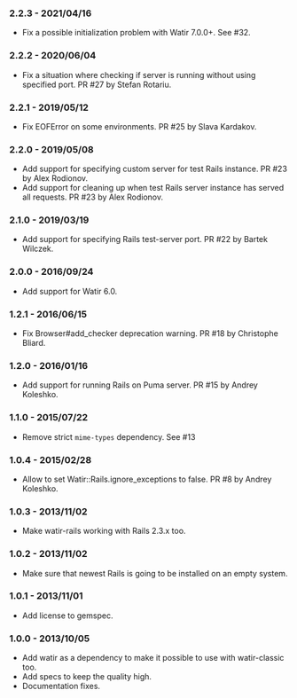 ### 2.2.3 - 2021/04/16

* Fix a possible initialization problem with Watir 7.0.0+. See #32.
 
### 2.2.2 - 2020/06/04

* Fix a situation where checking if server is running without using specified port. PR #27 by Stefan Rotariu.

### 2.2.1 - 2019/05/12

* Fix EOFError on some environments. PR #25 by Slava Kardakov.

### 2.2.0 - 2019/05/08

* Add support for specifying custom server for test Rails instance. PR #23 by Alex Rodionov.
* Add support for cleaning up when test Rails server instance has served all requests. PR #23 by Alex Rodionov.

### 2.1.0 - 2019/03/19

* Add support for specifying Rails test-server port. PR #22 by Bartek Wilczek.

### 2.0.0 - 2016/09/24

* Add support for Watir 6.0.

### 1.2.1 - 2016/06/15

* Fix Browser#add_checker deprecation warning. PR #18 by Christophe Bliard.

### 1.2.0 - 2016/01/16

* Add support for running Rails on Puma server. PR #15 by Andrey Koleshko.

### 1.1.0 - 2015/07/22

* Remove strict `mime-types` dependency. See #13

### 1.0.4 - 2015/02/28

* Allow to set Watir::Rails.ignore_exceptions to false. PR #8 by Andrey Koleshko.

### 1.0.3 - 2013/11/02

* Make watir-rails working with Rails 2.3.x too.

### 1.0.2 - 2013/11/02

* Make sure that newest Rails is going to be installed on an empty system.

### 1.0.1 - 2013/11/01

* Add license to gemspec.

### 1.0.0 - 2013/10/05

* Add watir as a dependency to make it possible to use with watir-classic too.
* Add specs to keep the quality high.
* Documentation fixes.
